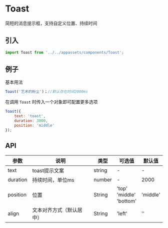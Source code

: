 # Toast

简短的消息提示框，支持自定义位置、持续时间

## 引入

```javascript
import Toast from '../../appassets/components/Toast';
```

## 例子

基本用法

```javascript
Toast('艺术的粉尘')；//默认存在时间2000ms
```

在调用 `Toast` 时传入一个对象即可配置更多选项

```javascript
Toast({
    text: 'toast',
    duration: 3000,
    position: 'middle'
});
```

## API

| 参数     | 说明                     | 类型   | 可选值                        | 默认值   |
| -------- | ------------------------ | ------ | ----------------------------- | -------- |
| text     | toast提示文案            | string | -                             | -        |
| duration | 持续时间，单位ms         | number | -                             | 2000     |
| position | 位置                     | String | 'top'<br>'middle'<br>'bottom' | 'middle' |
| align    | 文本对齐方式（默认居中） | String | 'left'                        | ''       |